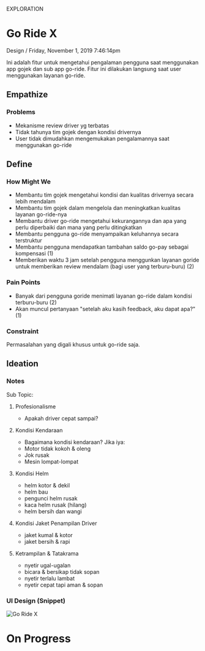 <p class="type">EXPLORATION</p>

# Go Ride X

<p class="meta">Design  /  Friday, November 1, 2019 7:46:14pm</p>

Ini adalah fitur untuk mengetahui pengalaman pengguna saat menggunakan app gojek dan sub app go-ride. Fitur ini dilakukan langsung saat user menggunakan layanan go-ride.

## Empathize

### Problems

- Mekanisme review driver yg terbatas
- Tidak tahunya tim gojek dengan kondisi drivernya
- User tidak dimudahkan mengemukakan pengalamannya saat menggunakan go-ride

## Define

### How Might We

- Membantu tim gojek mengetahui kondisi dan kualitas drivernya secara lebih mendalam
- Membantu tim gojek dalam mengelola dan meningkatkan kualitas layanan go-ride-nya
- Membantu driver go-ride mengetahui kekurangannya dan apa yang perlu diperbaiki dan mana yang perlu ditingkatkan
- Membantu pengguna go-ride menyampaikan keluhannya secara terstruktur
- Membantu pengguna mendapatkan tambahan saldo go-pay sebagai kompensasi (1)
- Memberikan waktu 3 jam setelah pengguna menggunkan layanan goride untuk memberikan review mendalam (bagi user yang terburu-buru) (2)

### Pain Points

- Banyak dari pengguna goride menimati layanan go-ride dalam kondisi terburu-buru (2)
- Akan muncul pertanyaan "setelah aku kasih feedback, aku dapat apa?" (1)

### Constraint

Permasalahan yang digali khusus untuk go-ride saja.

## Ideation

### Notes

Sub Topic:

1. Profesionalisme

   - Apakah driver cepat sampai?

2. Kondisi Kendaraan

   - Bagaimana kondisi kendaraan? Jika iya:
   - Motor tidak kokoh & oleng
   - Jok rusak
   - Mesin lompat-lompat

3. Kondisi Helm

   - helm kotor & dekil
   - helm bau
   - pengunci helm rusak
   - kaca helm rusak (hilang)
   - helm bersih dan wangi

4. Kondisi Jaket Penampilan Driver

   - jaket kumal & kotor
   - jaket bersih & rapi

5. Ketrampilan & Tatakrama

   - nyetir ugal-ugalan
   - bicara & bersikap tidak sopan
   - nyetir terlalu lambat
   - nyetir cepat tapi aman & sopan

### UI Design (Snippet)

![Go Ride X](https://farooq-agent.web.app/assets/images/works/large/go-ride-x.jpg)

# On Progress
